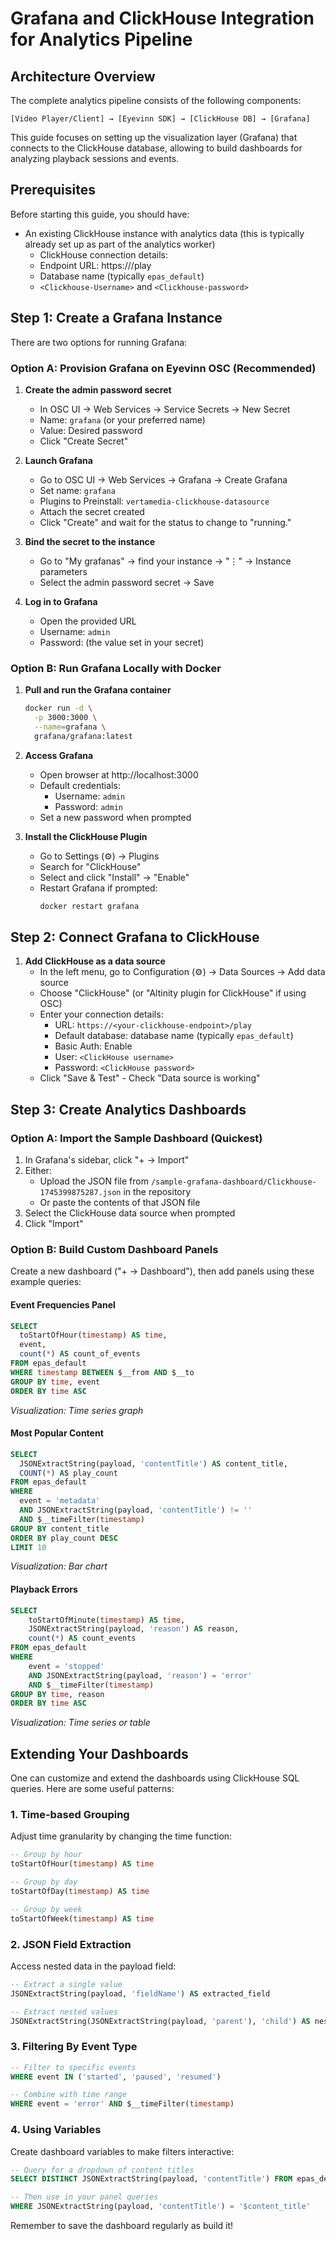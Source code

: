 # Grafana and ClickHouse Integration for Analytics Pipeline

## Architecture Overview

The complete analytics pipeline consists of the following components:

```
[Video Player/Client] → [Eyevinn SDK] → [ClickHouse DB] → [Grafana]
```

This guide focuses on setting up the visualization layer (Grafana) that connects to the ClickHouse database, allowing to build dashboards for analyzing playback sessions and events.


## Prerequisites

Before starting this guide, you should have:
- An existing ClickHouse instance with analytics data (this is typically already set up as part of the analytics worker)
  -  ClickHouse connection details:
  - Endpoint URL: https://<your-clickhouse-endpoint>/play
  - Database name (typically `epas_default`)
  - `<Clickhouse-Username>` and `<Clickhouse-password>`

## Step 1: Create a Grafana Instance

There are two options for running Grafana:

### Option A: Provision Grafana on Eyevinn OSC (Recommended)

1. **Create the admin password secret**
   - In OSC UI → Web Services → Service Secrets → New Secret
   - Name: `grafana` (or your preferred name)
   - Value: Desired password
   - Click "Create Secret"

2. **Launch Grafana**
   - Go to OSC UI → Web Services → Grafana → Create Grafana
   - Set name: `grafana` 
   - Plugins to Preinstall: `vertamedia-clickhouse-datasource`
   - Attach the secret created
   - Click "Create" and wait for the status to change to "running."

3. **Bind the secret to the instance**
   - Go to "My grafanas" → find your instance → "⋮" → Instance parameters
   - Select the admin password secret → Save

4. **Log in to Grafana**
   - Open the provided URL
   - Username: `admin`
   - Password: (the value set in your secret)

### Option B: Run Grafana Locally with Docker

1. **Pull and run the Grafana container**
   ```bash
   docker run -d \
     -p 3000:3000 \
     --name=grafana \
     grafana/grafana:latest
   ```

2. **Access Grafana**
   - Open browser at http://localhost:3000
   - Default credentials:
     - Username: `admin`
     - Password: `admin`
   - Set a new password when prompted

3. **Install the ClickHouse Plugin**
   - Go to Settings (⚙️) → Plugins
   - Search for "ClickHouse"
   - Select and click "Install" → "Enable"
   - Restart Grafana if prompted:
     ```bash
     docker restart grafana
     ```

## Step 2: Connect Grafana to ClickHouse

1. **Add ClickHouse as a data source**
   - In the left menu, go to Configuration (⚙️) → Data Sources → Add data source
   - Choose "ClickHouse" (or "Altinity plugin for ClickHouse" if using OSC)
   - Enter your connection details:
     - URL: `https://<your-clickhouse-endpoint>/play`
     - Default database: database name (typically `epas_default`)
     - Basic Auth: Enable
     - User: `<ClickHouse username>`
     - Password: `<ClickHouse password>`
   - Click "Save & Test" - Check "Data source is working"

## Step 3: Create Analytics Dashboards

### Option A: Import the Sample Dashboard (Quickest)

1. In Grafana's sidebar, click "+ → Import"
2. Either:
   - Upload the JSON file from `/sample-grafana-dashboard/Clickhouse-1745399875287.json` in the repository
   - Or paste the contents of that JSON file
3. Select the ClickHouse data source when prompted
4. Click "Import"

### Option B: Build Custom Dashboard Panels

Create a new dashboard ("+ → Dashboard"), then add panels using these example queries:

#### Event Frequencies Panel

```sql
SELECT
  toStartOfHour(timestamp) AS time,
  event,
  count(*) AS count_of_events
FROM epas_default
WHERE timestamp BETWEEN $__from AND $__to
GROUP BY time, event
ORDER BY time ASC
```
*Visualization: Time series graph*

#### Most Popular Content

```sql
SELECT
  JSONExtractString(payload, 'contentTitle') AS content_title,
  COUNT(*) AS play_count
FROM epas_default
WHERE
  event = 'metadata'
  AND JSONExtractString(payload, 'contentTitle') != ''
  AND $__timeFilter(timestamp)
GROUP BY content_title
ORDER BY play_count DESC
LIMIT 10
```
*Visualization: Bar chart*

#### Playback Errors

```sql
SELECT
    toStartOfMinute(timestamp) AS time,
    JSONExtractString(payload, 'reason') AS reason,
    count(*) AS count_events
FROM epas_default
WHERE
    event = 'stopped'
    AND JSONExtractString(payload, 'reason') = 'error'
    AND $__timeFilter(timestamp)
GROUP BY time, reason
ORDER BY time ASC
```
*Visualization: Time series or table*

## Extending Your Dashboards

One can customize and extend the dashboards using ClickHouse SQL queries. Here are some useful patterns:

### 1. Time-based Grouping

Adjust time granularity by changing the time function:
```sql
-- Group by hour
toStartOfHour(timestamp) AS time

-- Group by day
toStartOfDay(timestamp) AS time

-- Group by week
toStartOfWeek(timestamp) AS time
```

### 2. JSON Field Extraction

Access nested data in the payload field:
```sql
-- Extract a single value
JSONExtractString(payload, 'fieldName') AS extracted_field

-- Extract nested values
JSONExtractString(JSONExtractString(payload, 'parent'), 'child') AS nested_field
```

### 3. Filtering By Event Type

```sql
-- Filter to specific events
WHERE event IN ('started', 'paused', 'resumed')

-- Combine with time range
WHERE event = 'error' AND $__timeFilter(timestamp) 
```

### 4. Using Variables

Create dashboard variables to make filters interactive:
```sql
-- Query for a dropdown of content titles
SELECT DISTINCT JSONExtractString(payload, 'contentTitle') FROM epas_default WHERE event = 'metadata'

-- Then use in your panel queries
WHERE JSONExtractString(payload, 'contentTitle') = '$content_title'
```

Remember to save the dashboard regularly as build it!
